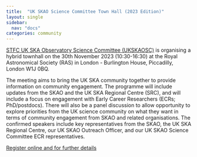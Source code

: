 ```yaml
---
title:  "UK SKAO Science Committee Town Hall (2023 Edition)"
layout: single
sidebar:
  nav: "docs"
categories: community
---
```


[STFC UK SKA Observatory Science Committee (UKSKAOSC)](https://www.ukri.org/who-we-are/stfc/how-we-are-governed/advisory-boards/ukskasc/) is organising a hybrid townhall on the 30th November 2023 (10:30-16:30) at the Royal Astronomical Society (RAS) in London - Burlington House, Piccadilly, London W1J 0BQ.  

The meeting aims to bring the UK SKA community together to provide information on community engagement. The programme will include updates from the SKAO and the UK SKA Regional Centre (SRC), and will include a focus on engagement with Early Career Researchers (ECRs; PhD/postdocs).  There will also be a panel discussion to allow opportunity to explore priorities from the UK science community on what they want in terms of community engagement from SKAO and related organisations. The confirmed speakers include key representatives from the SKAO, the UK SKA Regional Centre, our UK SKAO Outreach Officer, and our UK SKAO Science Committee ECR representatives.   

[Register online and for further details](https://www.eventbrite.co.uk/e/uk-skao-science-committee-town-hall-2023-edition-tickets-699050929147?aff=ebdssbdestsearch&_gl=1*14l7w9u*_up*MQ..*_ga*MTkxNDA2NTMzOC4xNjk5ODI0ODI3*_ga_TQVES5V6SH*MTY5OTgyNDgyNi4xLjAuMTY5OTgyNDgyNi4wLjAuMA..)

